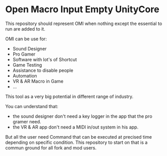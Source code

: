 # Open Macro Input Empty UnityCore
This repository should represent OMI when nothing except the essential to run are added to it.

OMI can be use for:
- Sound Designer
- Pro Gamer
- Software with lot's of Shortcut
- Game Testing
- Assistance to disable people
- Automation
- VR & AR Macro in Game
- ...

This tool as a very big potential in different range of industry.

You can understand that:
- the sound designer don't need a key logger in the app that the pro gramer need.
- the VR & AR app don't need a MIDI in/out system in his app.

But all the user need Command that can be executed at precised time depending on specific condition.
This repository to start on that is a commun ground for all fork and mod users.

